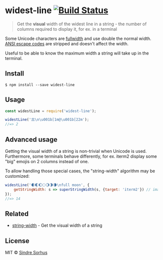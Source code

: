 # widest-line [![Build Status](https://travis-ci.org/sindresorhus/widest-line.svg?branch=master)](https://travis-ci.org/sindresorhus/widest-line)

> Get the **visual** width of the widest line in a string - the number of columns required to display it, for ex. in a terminal

Some Unicode characters are [fullwidth](https://en.wikipedia.org/wiki/Halfwidth_and_fullwidth_forms) and use double the normal width. [ANSI escape codes](http://en.wikipedia.org/wiki/ANSI_escape_code) are stripped and doesn't affect the width.

Useful to be able to know the maximum width a string will take up in the terminal.


## Install

```
$ npm install --save widest-line
```


## Usage

```js
const widestLine = require('widest-line');

widestLine('古\n\u001b[1m@\u001b[22m');
//=> 2
```


## Advanced usage

Getting the visual width of a string is non-trivial when Unicode is used.
Furthermore, some terminals behave differently, for ex. iterm2 display some "big" emojis on 2 columns instead of one.

To allow handling those special cases, the "string-width" algorithm may be customized:

```js
widestLine('🌒🌓🌔🌕🌖🌗🌘\nfull moon', {
    getStringWidth: s => superStringWidth(s, {target: 'iterm2'}) // imaginary example
});
//=> 14
```


## Related

- [string-width](https://github.com/sindresorhus/string-width) - Get the visual width of a string


## License

MIT © [Sindre Sorhus](http://sindresorhus.com)
